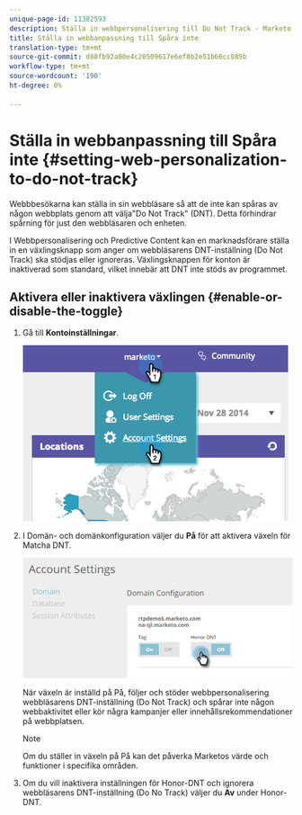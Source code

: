 ```yaml
---
unique-page-id: 11382593
description: Ställa in webbpersonalisering till Do Not Track - Marketo Docs - Produktdokumentation
title: Ställa in webbanpassning till Spåra inte
translation-type: tm+mt
source-git-commit: d88fb92a00e4c20509617e6ef8b2e51b66cc085b
workflow-type: tm+mt
source-wordcount: '190'
ht-degree: 0%

---
```



# Ställa in webbanpassning till Spåra inte {#setting-web-personalization-to-do-not-track}

Webbbesökarna kan ställa in sin webbläsare så att de inte kan spåras av någon webbplats genom att välja&quot;Do Not Track&quot; (DNT). Detta förhindrar spårning för just den webbläsaren och enheten.

I Webbpersonalisering och Predictive Content kan en marknadsförare ställa in en växlingsknapp som anger om webbläsarens DNT-inställning (Do Not Track) ska stödjas eller ignoreras. Växlingsknappen för konton är inaktiverad som standard, vilket innebär att DNT inte stöds av programmet.

## Aktivera eller inaktivera växlingen {#enable-or-disable-the-toggle}

1. Gå till **Kontoinställningar**.

   ![](assets/image2014-12-1-23-3a3-3a12.png)

1. I Domän- och domänkonfiguration väljer du **På** för att aktivera växeln för Matcha DNT.

   ![](assets/two-1.png)

   När växeln är inställd på På, följer och stöder webbpersonalisering webbläsarens DNT-inställning (Do Not Track) och spårar inte någon webbaktivitet eller kör några kampanjer eller innehållsrekommendationer på webbplatsen.

   >[!NOTE]
   >
   >Om du ställer in växeln på På kan det påverka Marketos värde och funktioner i specifika områden.

1. Om du vill inaktivera inställningen för Honor-DNT och ignorera webbläsarens DNT-inställning (Do No Track) väljer du **Av** under Honor-DNT.

